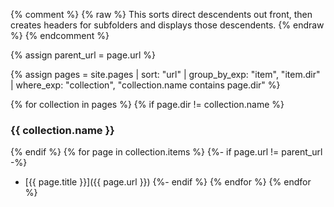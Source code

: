 {% comment %}
{% raw %}
This sorts direct descendents out front, then creates headers for subfolders and displays those descendents.
{% endraw %}
{% endcomment %}

{% assign parent_url = page.url %}

{% assign pages = site.pages | sort: "url" | group_by_exp: "item", "item.dir" | where_exp: "collection", "collection.name contains page.dir" %}

{% for collection in pages %}
{% if page.dir != collection.name %}
### {{ collection.name }}
{% endif %}
{% for page in collection.items %}
{%- if page.url != parent_url -%}
* [{{ page.title }}]({{ page.url }})
{%- endif %}
{% endfor %}
{% endfor %}

